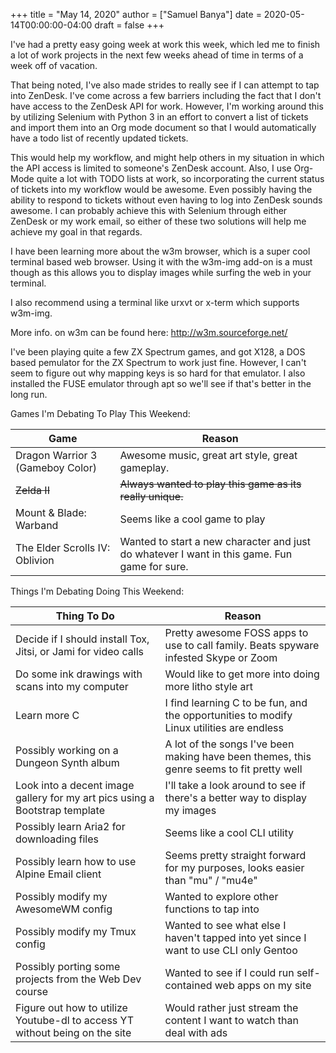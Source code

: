 +++
title = "May 14, 2020"
author = ["Samuel Banya"]
date = 2020-05-14T00:00:00-04:00
draft = false
+++

I've had a pretty easy going week at work this week, which led me to finish a
lot of work projects in the next few weeks ahead of time in terms of a week
off of vacation.

That being noted, I've also made strides to really see if I can attempt to
tap into ZenDesk. I've come across a few barriers including the fact that
I don't have access to the ZenDesk API for work. However, I'm working
around this by utilizing Selenium with Python 3 in an effort to convert
a list of tickets and import them into an Org mode document so that I would
automatically have a todo list of recently updated tickets.

This would help my workflow, and might help others in my situation in which
the API access is limited to someone's ZenDesk account. Also, I use Org-Mode
quite a lot with TODO lists at work, so incorporating the current status
of tickets into my workflow would be awesome. Even possibly having the ability
to respond to tickets without even having to log into ZenDesk sounds awesome.
I can probably achieve this with Selenium through either ZenDesk or my work
email, so either of these two solutions will help me achieve my goal in that
regards.

I have been learning more about the w3m browser, which is a super cool terminal
based web browser. Using it with the w3m-img add-on is a must though as this
allows you to display images while surfing the web in your terminal.

I also recommend using a terminal like urxvt or x-term which supports w3m-img.

More info. on w3m can be found here:
<http://w3m.sourceforge.net/>

I've been playing quite a few ZX Spectrum games, and got X128, a DOS based
pemulator for the ZX Spectrum to work just fine. However, I can't seem to
figure out why mapping keys is so hard for that emulator. I also installed
the FUSE emulator through apt so we'll see if that's better in the long run.

Games I'm Debating To Play This Weekend:

| Game                             | Reason                                                                                       |
|----------------------------------|----------------------------------------------------------------------------------------------|
| Dragon Warrior 3 (Gameboy Color) | Awesome music, great art style, great gameplay.                                              |
| ~~Zelda II~~                     | ~~Always wanted to play this game as its really unique.~~                                    |
| Mount &amp; Blade: Warband       | Seems like a cool game to play                                                               |
| The Elder Scrolls IV: Oblivion   | Wanted to start a new character and just do whatever I want in this game. Fun game for sure. |

Things I'm Debating Doing This Weekend:

| Thing To Do                                                                 | Reason                                                                                    |
|-----------------------------------------------------------------------------|-------------------------------------------------------------------------------------------|
| Decide if I should install Tox, Jitsi, or Jami for video calls              | Pretty awesome FOSS apps to use to call family. Beats spyware infested Skype or Zoom      |
| Do some ink drawings with scans into my computer                            | Would like to get more into doing more litho style art                                    |
| Learn more C                                                                | I find learning C to be fun, and the opportunities to modify Linux utilities are endless  |
| Possibly working on a Dungeon Synth album                                   | A lot of the songs I've been making have been themes, this genre seems to fit pretty well |
| Look into a decent image gallery for my art pics using a Bootstrap template | I'll take a look around to see if there's a better way to display my images               |
| Possibly learn Aria2 for downloading files                                  | Seems like a cool CLI utility                                                             |
| Possibly learn how to use Alpine Email client                               | Seems pretty straight forward for my purposes, looks easier than "mu" / "mu4e"            |
| Possibly modify my AwesomeWM config                                         | Wanted to explore other functions to tap into                                             |
| Possibly modify my Tmux config                                              | Wanted to see what else I haven't tapped into yet since I want to use CLI only Gentoo     |
| Possibly porting some projects from the Web Dev course                      | Wanted to see if I could run self-contained web apps on my site                           |
| Figure out how to utilize Youtube-dl to access YT without being on the site | Would rather just stream the content I want to watch than deal with ads                   |